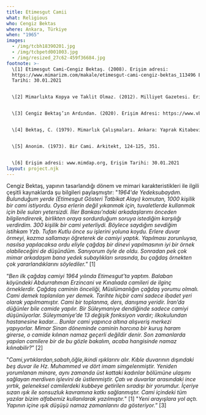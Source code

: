 ```yaml
---
title: Etimesgut Camii
what: Religious
who: Cengiz Bektas
where: Ankara, Türkiye
when: "1965"
images:
  - /img/tcbh18390201.jpg
  - /img/tcbpetd001003.jpg
  - /img/resized_27c62-459f36684.jpg
footnote: >-
  \[1] Etimesgut Cami-Cengiz Bektaş. (2008). Erişim adresi:
  https://www.mimarizm.com/makale/etimesgut-cami-cengiz-bektas_113496 Erişim
  Tarihi: 30.01.2021


  \[2] Mimarlıkta Kopya ve Taklit Olmaz. (2012). Milliyet Gazetesi. Erişim adresi: https://www.milliyet.com.tr/pazar/mimarlikta-kopya-ve-taklit-olmaz-1573156 Erişim Tarihi: 30.01.2021


  \[3] Cengiz Bektaş’ın Ardından. (2020). Erişim Adresi: https://www.vbenzeri.com/mimari/cengiz-bektasin-ardindan, Erişim Tarihi: 30.01.2021


  \[4] Bektaş, C. (1979). Mimarlık Çalışmaları. Ankara: Yaprak Kitabevi.


  \[5] Anonim. (1973). Bir Cami. Arkitekt, 124-125, 351.


  \[6] Erişim adresi: www.mimdap.org, Erişim Tarihi: 30.01.2021
layout: project.njk
---
```

Cengiz Bektaş, yapının tasarlandığı dönem ve mimari karakteristikleri ile ilgili çeşitli kaynaklarda şu bilgileri paylaşmıştır: "*1964'de Yedeksubaydım. Bulunduğum yerde (Etimesgut Gösteri Tatbikat Alayı) komutan, 1000 kişilik bir cami istiyordu. Oysa erlerin değil yıkanmak için, tuvaletlerde kullanmak için bile suları yetersizdi. İller Bankası’ndaki arkadaşlarımı önceden bilgilendirerek, birlikten oraya sordurduğum soruya istediğim karşılığı verdirdim. 300 kişilik bir cami yeterliydi. Böylece saydığım sevdiğim istihkam Yzb. Tufan Kutlu önce su işlerini yoluna koydu. Erlere duvar örmeyi, kazma sallamayı öğreterek de camiyi yaptık. Yapılması zorunluysa, nasılsa yapılacaksa ordu eliyle çağdaş bir dinevi yapılmasının iyi bir örnek olabileceğini de düşündüm. Sanıyorum öyle de oldu. Sonradan pek çok mimar arkadaşım bana yedek subaylıkları sırasında, bu çağdaş örnekten çok yararlandıklarını söylediler.*” \[1]

“*Ben ilk çağdaş camiyi 1964 yılında Etimesgut’ta yaptım. Balaban köyündeki Abdurrahman Erzincani ve Kınalıada camileri de ilginç örneklerdir. Çağdaş caminin önceliği, Müslümanlığın çağdaş yorumu olmalı. Cami demek toplanılan yer demek. Tarihte hiçbir cami sadece ibadet yeri olarak yapılmamıştır. Cami bir toplanma, ders, danışma yeridir. İran’da düğünler bile camide yapılır. Bir Süleymaniye dendiğinde sadece camiyi düşünüyorlar. Süleymaniye’de 13 değişik fonksiyon vardır; ilkokulundan hastanesine kadar... Bunlar cami yapınca altına alışveriş merkezi yapıyorlar. Mimar Sinan döneminde caminin harcına bir kuruş haram girerse, o camide kılınan namaz geçerli değildir denir. Son zamanlarda yapılan camilere bir de bu gözle bakalım, acaba hangisinde namaz kılınabilir?*” \[2]

"*Cami,yırtıklardan,sabah,öğle,ikindi ışıklarını alır. Kıble duvarının dışındaki beş duvar ile Hz. Muhammed ve dört imam simgelenmiştir. Yeniden yorumlanan minare, aynı zamanda üst kattaki kadınlar bölümüne ulaşımı sağlayan merdiven işlevini de üstlenmiştir. Çatı ve duvarlar arasındaki ince yırtık, geleneksel camilerdeki kubbeye getirilen sıradışı bir yorumdur. İçeriye sızan ışık ile sonsuzluk kavramına katkı sağlanmıştır. Cami içindeki tüm yazılar bizim alfabemiz kullanılarak yazılmıştır.*" \[1] "*Yeni arayışlara yol açtı. Yapının içine ışık düşüşü namaz zamanlarını da gösteriyor.*” \[3]